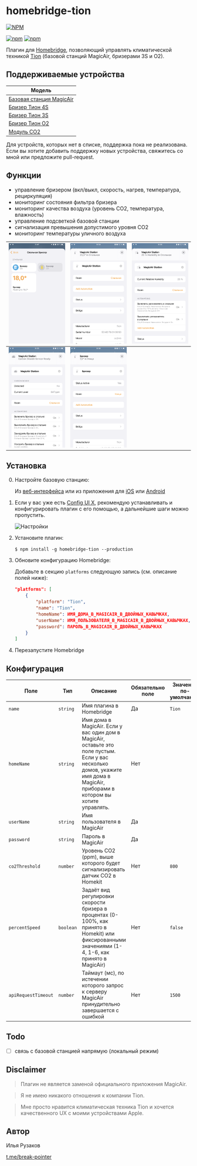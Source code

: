 # homebridge-tion

[![NPM](https://nodei.co/npm/homebridge-tion.png?downloads=true&downloadRank=true&stars=true)](https://nodei.co/npm/homebridge-tion/)

[![npm](https://img.shields.io/npm/dm/homebridge-tion.svg)](https://www.npmjs.com/package/homebridge-tion)
[![npm](https://img.shields.io/npm/v/homebridge-tion.svg)](https://www.npmjs.com/package/homebridge-tion)

Плагин для [Homebridge](https://github.com/nfarina/homebridge), позволяющий управлять климатической техникой [Tion](https://tion.ru/product/magicair/) (базовой станций MagicAir, бризерами 3S и O2).

## Поддерживаемые устройства

| Модель |
|--------|
| [Базовая станция MagicAir](https://tion.ru/product/magicair/) |
| [Бризер Тион 4S](https://tion.ru/product/breezer-tion-4s/) |
| [Бризер Тион 3S](https://tion.ru/product/breezer-tion-3s/) |
| [Бризер Тион O2](https://tion.ru/product/breezer-tion-o2/) |
| [Модуль CO2](https://tion.ru/product/co2plus/) |

Для устройств, которых нет в списке, поддержка пока не реализована. Если вы хотите добавить поддержку новых устройства, свяжитесь со мной или предложите pull-request.

## Функции

- управление бризером (вкл/выкл, скорость, нагрев, температура, рециркуляция)
- мониторинг состояния фильтра бризера
- мониторинг качества воздуха (уровень CO2, температура, влажность)
- управление подсветкой базовой станции
- сигнализация превышения допустимого уровня CO2
- мониторинг температуры уличного воздуха

| ![Демо](docs/homekit-demo.png) | ![Демо](docs/homekit-demo1.png) | ![Демо](docs/homekit-demo2.png) |
| ------------------------------------------- | ------------------------------------------- | -------------------------------------------- |
| ![Демо](docs/homekit-demo3.png) | ![Демо](docs/homekit-demo4.png) |

## Установка

0. Настройте базовую станцию:

   Из [веб-интерфейса](https://magicair.tion.ru) или из приложения для [iOS](https://apps.apple.com/ru/app/magicair/id1111104830) или [Android](https://play.google.com/store/apps/details?id=com.tion.magicair)

1. Если у вас уже есть [Config UI X](https://github.com/oznu/homebridge-config-ui-x), рекомендую устанавливать и конфигурировать плагин с его помощью, а дальнейшие шаги можно пропустить.

   ![Настройки](docs/homebridge-tion-page.png)

2. Установите плагин:

    ```shell
    $ npm install -g homebridge-tion --production
    ```

3. Обновите конфигурацию Homebridge:

   Добавьте в секцию `platforms` следующую запись (см. описание полей ниже):

    ```json
    "platforms": [
        {
            "platform": "Tion",
            "name": "Tion",
            "homeName": ИМЯ_ДОМА_В_MAGICAIR_В_ДВОЙНЫХ_КАВЫЧКАХ,
            "userName": ИМЯ_ПОЛЬЗОВАТЕЛЯ_В_MAGICAIR_В_ДВОЙНЫХ_КАВЫЧКАХ,
            "password": ПАРОЛЬ_В_MAGICAIR_В_ДВОЙНЫХ_КАВЫЧКАХ
        }
    ]
    ```

4. Перезапустите Homebridge

   

## Конфигурация

| Поле | Тип | Описание | Обязательно поле | Значение по-умолчанию |
|--------|------|-------------|----------|---------------|
| `name` | `string` | Имя плагина в Homebridge | Да | `Tion` |
| `homeName` | `string` | Имя дома в MagicAir. Если у вас один дом в MagicAir, оставьте это поле пустым. Если у вас несколько домов, укажите имя дома в MagicAir, приборами в котором вы хотите управлять. | Нет |  |
| `userName` | `string` | Имя пользователя в MagicAir | Да |  |
| `password` | `string` | Пароль в MagicAir | Да |  |
| `co2Threshold` | `number` | Уровень CO2 (ppm), выше которого будет сигнализировать датчик CO2 в Homekit | Нет | `800` |
| `percentSpeed` | `boolean` | Задаёт вид регулировки скорости бризера в процентах (0-100%, как принято в Homekit) или фиксированными значениями (1-4, 1-6, как принято в MagicAir) | Нет | `false` |
| `apiRequestTimeout` | `number` | Таймаут (мс), по истечении которого запрос к серверу MagicAir принудительно завершается с ошибкой | Нет | `1500` |

## Todo

- [ ] связь с базовой станцией напрямую (локальный режим)

## Disclaimer

> Плагин не является заменой официального приложения MagicAir. 

> Я не имею никакого отношения к компании Tion.

> Мне просто нравится климатическая техника Tion и хочется качественного UX с моими устройствами Apple.

## Автор

Илья Рузаков

[t.me/break-pointer](https://t.me/break-pointer)